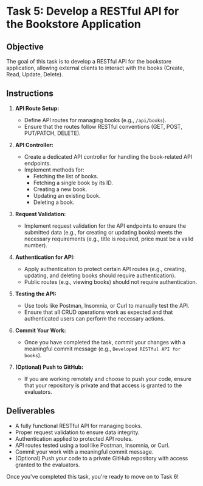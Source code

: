 # Task 5: Develop a RESTful API for the Bookstore Application

## Objective

The goal of this task is to develop a RESTful API for the bookstore application, allowing external clients to interact with the books (Create, Read, Update, Delete).

## Instructions

1. **API Route Setup:**
   - Define API routes for managing books (e.g., `/api/books`).
   - Ensure that the routes follow RESTful conventions (GET, POST, PUT/PATCH, DELETE).

2. **API Controller:**
   - Create a dedicated API controller for handling the book-related API endpoints.
   - Implement methods for:
     - Fetching the list of books.
     - Fetching a single book by its ID.
     - Creating a new book.
     - Updating an existing book.
     - Deleting a book.

3. **Request Validation:**
   - Implement request validation for the API endpoints to ensure the submitted data (e.g., for creating or updating books) meets the necessary requirements (e.g., title is required, price must be a valid number).

4. **Authentication for API:**
   - Apply authentication to protect certain API routes (e.g., creating, updating, and deleting books should require authentication).
   - Public routes (e.g., viewing books) should not require authentication.

5. **Testing the API:**
   - Use tools like Postman, Insomnia, or Curl to manually test the API.
   - Ensure that all CRUD operations work as expected and that authenticated users can perform the necessary actions.

6. **Commit Your Work:**
   - Once you have completed the task, commit your changes with a meaningful commit message (e.g., `Developed RESTful API for books`).

7. **(Optional) Push to GitHub:**
   - If you are working remotely and choose to push your code, ensure that your repository is private and that access is granted to the evaluators.

## Deliverables

- A fully functional RESTful API for managing books.
- Proper request validation to ensure data integrity.
- Authentication applied to protected API routes.
- API routes tested using a tool like Postman, Insomnia, or Curl.
- Commit your work with a meaningful commit message.
- (Optional) Push your code to a private GitHub repository with access granted to the evaluators.

Once you've completed this task, you're ready to move on to Task 6!
